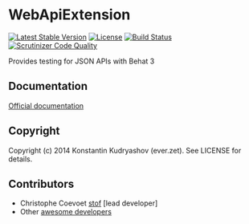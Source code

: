 # WebApiExtension

[![Latest Stable Version](https://poser.pugx.org/linio/behat-web-api-extension/v/stable.svg)](https://packagist.org/packages/linio/behat-web-api-extension) 
[![License](https://poser.pugx.org/linio/behat-web-api-extension/license.svg)](https://packagist.org/packages/linio/behat-web-api-extension) 
[![Build Status](https://secure.travis-ci.org/LinioIT/behat-web-api-extension.png)](http://travis-ci.org/LinioIT/behat-web-api-extension) 
[![Scrutinizer Code Quality](https://scrutinizer-ci.com/g/LinioIT/behat-web-api-extension/badges/quality-score.png?b=master)](https://scrutinizer-ci.com/g/LinioIT/behat-web-api-extension/?branch=master)

Provides testing for JSON APIs with Behat 3

## Documentation

[Official documentation](doc/index.rst)

## Copyright

Copyright (c) 2014 Konstantin Kudryashov (ever.zet). See LICENSE for details.

## Contributors

* Christophe Coevoet [stof](http://github.com/stof) [lead developer]
* Other [awesome developers](https://github.com/Behat/WebApiExtension/graphs/contributors)
